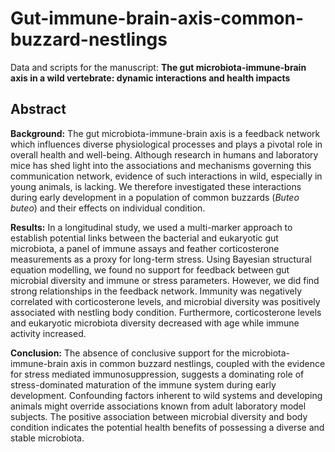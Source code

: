 # Gut-immune-brain-axis-common-buzzard-nestlings

Data and scripts for the manuscript: **The gut microbiota-immune-brain axis in a wild vertebrate: dynamic interactions and health impacts**


## Abstract


**Background:** The gut microbiota-immune-brain axis is a feedback network which influences diverse physiological processes and plays a pivotal role in overall health and well-being. Although research in humans and laboratory mice has shed light into the associations and mechanisms governing this communication network, evidence of such interactions in wild, especially in young animals, is lacking. We therefore investigated these interactions during early development in a population of common buzzards (_Buteo buteo_) and their effects on individual condition.

**Results:** In a longitudinal study, we used a multi-marker approach to establish potential links between the bacterial and eukaryotic gut microbiota, a panel of immune assays and feather corticosterone measurements as a proxy for long-term stress. Using Bayesian structural equation modelling, we found no support for feedback between gut microbial diversity and immune or stress parameters. However, we did find strong relationships in the feedback network. Immunity was negatively correlated with corticosterone levels, and microbial diversity was positively associated with nestling body condition. Furthermore, corticosterone levels and eukaryotic microbiota diversity decreased with age while immune activity increased.

**Conclusion:** The absence of conclusive support for the microbiota-immune-brain axis in common buzzard nestlings, coupled with the evidence for stress mediated immunosuppression, suggests a dominating role of stress-dominated maturation of the immune system during early development. Confounding factors inherent to wild systems and developing animals might override associations known from adult laboratory model subjects. The positive association between microbial diversity and body condition indicates the potential health benefits of possessing a diverse and stable microbiota.
